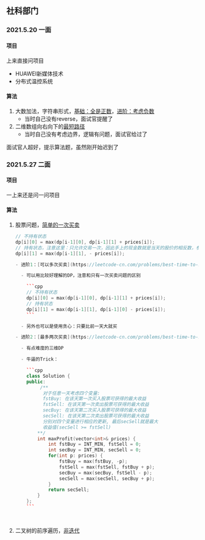 ## 社科部门

### 2021.5.20 一面

#### 项目

上来直接问项目

- HUAWEI新媒体技术
- 分布式温控系统



#### 算法

1. 大数加法，字符串形式，[基础：全是正数](https://www.nowcoder.com/questionTerminal/11ae12e8c6fe48f883cad618c2e81475)，[进阶：考虑负数](https://www.nowcoder.com/questionTerminal/1ac1af77536b4917aedaac4746eeb808)
   - 当时自己没有reverse，面试官提醒了
2. 二维数组向右向下的[最短路径](https://leetcode-cn.com/problems/minimum-path-sum/submissions/)
   - 当时自己没有考虑边界，逻辑有问题，面试官给过了



面试官人超好，提示算法题，虽然刚开始迟到了



### 2021.5.27 二面

#### 项目

一上来还是问一问项目



#### 算法

1. 股票问题，[简单的一次买卖](https://leetcode-cn.com/problems/gu-piao-de-zui-da-li-run-lcof/)

   ```cpp
   // 不持有状态
   dp[i][0] = max(dp[i-1][0], dp[i-1][1] + prices[i]);
   // 持有状态，注意这里：只允许交易一次，因此手上的现金数就是当天的股价的相反数，参考liweiwei
   dp[i][1] = max(dp[i-1][1], - prices[i]);

   - 进阶1：[可以多次买卖](https://leetcode-cn.com/problems/best-time-to-buy-and-sell-stock-ii/submissions/)：

     - 可以用比较好理解的DP，注意和只有一次买卖问题的区别

       ```cpp
       // 不持有状态
       dp[i][0] = max(dp[i-1][0], dp[i-1][1] + prices[i]);
       // 持有状态
       dp[i][1] = max(dp[i-1][1], dp[i-1][0] - prices[i]);
       ```

     - 另外也可以是使用贪心：只要比前一天大就买

   - 进阶2：[最多两次买卖](https://leetcode-cn.com/problems/best-time-to-buy-and-sell-stock-iii/)：

     - 有点难度的三维DP

     - 牛逼的Trick：

       ```cpp
       class Solution {
       public:
          	/**
             对于任意一天考虑四个变量:
             fstBuy: 在该天第一次买入股票可获得的最大收益 
             fstSell: 在该天第一次卖出股票可获得的最大收益
             secBuy: 在该天第二次买入股票可获得的最大收益
             secSell: 在该天第二次卖出股票可获得的最大收益
             分别对四个变量进行相应的更新, 最后secSell就是最大
             收益值(secSell >= fstSell)
           **/
           int maxProfit(vector<int>& prices) {
               int fstBuy = INT_MIN, fstSell = 0;
               int secBuy = INT_MIN, secSell = 0;
               for(int p: prices) {
                   fstBuy = max(fstBuy, -p);
                   fstSell = max(fstSell, fstBuy + p);
                   secBuy = max(secBuy, fstSell - p);
                   secSell = max(secSell, secBuy + p);
               }
               return secSell;
           }
       };
       ```

       

2. 二叉树的前序遍历，[非迭代](https://leetcode-cn.com/problems/binary-tree-preorder-traversal/)

